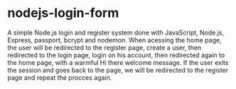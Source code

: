 # nodejs-login-form
A simple Node.js login and register system done with JavaScript, Node.js, Express, passport, bcrypt and nodemon. When acessing the home page, the user will be redirected to the register page, create a user, then redirected to the login page, login on his account, then redirected again to the home page, with a warmful Hi there welcome message. If the user exits the session and goes back to the page, we will be redirected to the register page and repeat the procces again.
